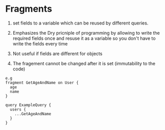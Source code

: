 # Fragments

  1. set fields to a variable which can be reused by different queries.

  2. Emphasizes the Dry pricniple of programming by allowing to write the
     required fields once and resuse it as a variable so you don't have to write
     the fields every time 

  3. Not useful if fields are different for objects

  4. The fragement cannot be changed after it is set (immutability to the code)

    e.g 
    fragment GetAgeAndName on User {
      age
      name
    }
  
    query ExampleQuery {
      users {
        ...GetAgeAndName
      }
    }
